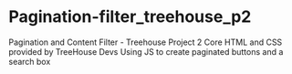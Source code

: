# Pagination-filter_treehouse_p2
Pagination and Content Filter - Treehouse Project 2
Core HTML and CSS provided by TreeHouse Devs
Using JS to create paginated buttons and a search box
